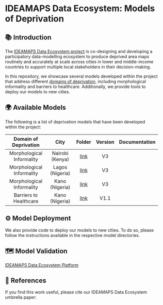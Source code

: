 # IDEAMAPS Data Ecosystem: Models of Deprivation


## 📚 Introduction

The [IDEAMAPS Data Ecosystem project](https://www.ideamapsnetwork.org/project/ideamaps-data-ecosystem) is co-designing and developing a participatory data-modelling ecosystem to produce deprived area maps routinely and accurately at scale across cities in lower and middle-income countries to support multiple local stakeholders in their decision-making.

In this repository, we showcase several models developed within the project that address different [domains of deprivation](https://doi.org/10.1016/j.compenvurbsys.2022.101770), including morphological informality and barriers to healthcare. Additionally, we provide tools to deploy our models to new cities.


## 🌍 Available Models

The following is a list of deprivation models that have been developed within the project:

|   Domain of Deprivation   |      City       |  Folder   | Version | Documentation |
|:-------------------------:|:---------------:|:---------:|:-------:|---------------|
| Morphological Informality | Nairobi (Kenya) | [link](https://github.com/urbanbigdatacentre/ideamaps-models/tree/main/Sub-domains/MorphologicalInformality/Nairobi_v3)  |   V3    |               |
| Morphological Informality | Lagos (Nigeria) | [link](https://github.com/urbanbigdatacentre/ideamaps-models/tree/main/Sub-domains/MorphologicalInformality/Lagos_v3)  |   V3    |               |
| Morphological Informality | Kano (Nigeria)  | [link](https://github.com/urbanbigdatacentre/ideamaps-models/tree/main/Sub-domains/MorphologicalInformality/Kano_v3)  |   V3    |               |
|  Barriers to Healthcare   | Kano (Nigeria)  | [link](https://github.com/urbanbigdatacentre/ideamaps-models/tree/main/Sub-domains/BarriersHealthCareAccess/Kano_v1.1)  |  V1.1   |               |


## ⚙️ Model Deployment


We also provide code to deploy our models to new cities. To do so, please follow the instructions available in the respective model directories.



## 🗺️ Model Validation



[IDEAMAPS Data Ecosystem Platform](https://www.ideamapsdataecosystem.org/)







## 📝 References

If you find this work useful, please cite our IDEAMAPS Data Ecosystem umbrella paper:

```

```

